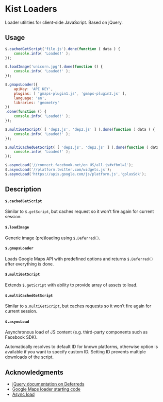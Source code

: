 # Kist Loaders

Loader utilities for client-side JavaScript. Based on jQuery.

## Usage

```javascript
$.cachedGetScript('file.js').done(function ( data ) {
	console.info( 'Loaded!' );
});

$.loadImage('unicorn.jpg').done(function () {
	console.info( 'Loaded!' );
});

$.gmapsLoader({
	apiKey: 'API KEY',
	plugins: [ 'gmaps-plugin1.js', 'gmaps-plugin2.js' ],
	language: 'en',
	libraries: 'geometry'
})
.done(function () {
	console.info( 'Loaded!' );
});

$.multiGetScript( [ 'dep1.js', 'dep2.js' ] ).done(function ( data ) {
	console.info( 'Loaded!' );
});

$.multiCachedGetScript( [ 'dep1.js', 'dep2.js' ] ).done(function ( data ) {
	console.info( 'Loaded!' );
});

$.asyncLoad('//connect.facebook.net/en_US/all.js#xfbml=1');
$.asyncLoad('//platform.twitter.com/widgets.js');
$.asyncLoad('https://apis.google.com/js/platform.js','gplusSdk');
```

## Description

#### `$.cachedGetScript`

Similar to `$.getScript`, but caches request so it won’t fire again for
current session.

#### `$.loadImage`

Generic image (pre)loading using `$.Deferred()`.

#### `$.gmapsLoader`

Loads Google Maps API with predefined options and returns `$.Deferred()` after
everything is done.

#### `$.multiGetScript`

Extends `$.getScript` with ability to provide array of assets to load.

#### `$.multiCachedGetScript`

Similar to `$.multiGetScript`, but caches requests so it won’t fire again for
current session.

#### `$.asyncLoad`

Asynchronous load of JS content (e.g. third-party components such as Facebook SDK).

Automatically resolves to default ID for known platforms, otherwise option is
available if you want to specify custom ID. Setting ID prevents multiple downloads
of the script.

## Acknowledgments

* [jQuery documentation on Deferreds](http://learn.jquery.com/code-organization/deferreds/examples/#generic-asynchronous-cache)
* [Google Maps loader starting code](https://gist.github.com/GFoley83/5953448)
* [Async load](https://gist.github.com/necolas/1025811)

